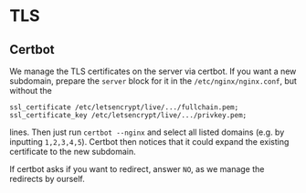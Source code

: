 # TLS

## Certbot

We manage the TLS certificates on the server via certbot. If you want a new subdomain,
prepare the `server` block for it in the `/etc/nginx/nginx.conf`, but without the

```
ssl_certificate /etc/letsencrypt/live/.../fullchain.pem;
ssl_certificate_key /etc/letsencrypt/live/.../privkey.pem;
```

lines. Then just run `certbot --nginx` and select all listed domains (e.g. by inputting `1,2,3,4,5`).
Certbot then notices that it could expand the existing certificate to the new subdomain.

If certbot asks if you want to redirect, answer `NO`, as we manage the redirects by ourself.
